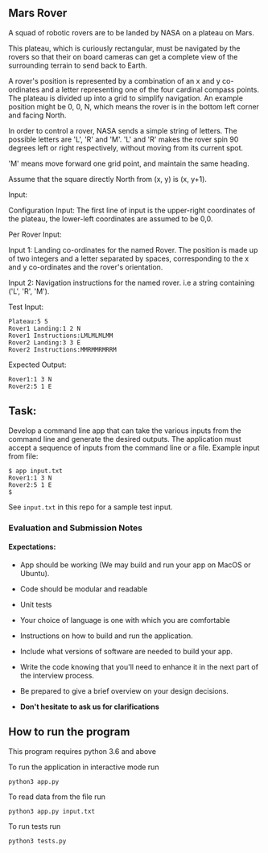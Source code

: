 ## Mars Rover

A squad of robotic rovers are to be landed by NASA on a plateau on Mars.

This plateau, which is curiously rectangular, must be navigated by the rovers so that their on board cameras can get a complete view of the surrounding terrain to send back to Earth.

A rover's position is represented by a combination of an x and y co-ordinates and a letter representing one of the four cardinal compass points. The plateau is divided up into a grid to simplify navigation. An example position might be 0, 0, N, which means the rover is in the bottom left corner and facing North.

In order to control a rover, NASA sends a simple string of letters. The possible letters are 'L', 'R' and 'M'. 'L' and 'R' makes the rover spin 90 degrees left or right respectively, without moving from its current spot.

'M' means move forward one grid point, and maintain the same heading.

Assume that the square directly North from (x, y) is (x, y+1).

Input:

Configuration Input: The first line of input is the upper-right coordinates of the plateau, the lower-left coordinates are assumed to be 0,0.

Per Rover Input:

Input 1: Landing co-ordinates for the named Rover. The position is made up of two integers and a letter separated by spaces, corresponding to the x and y co-ordinates and the rover's orientation.

Input 2: Navigation instructions for the named rover. i.e a string containing ('L', 'R', 'M').

Test Input:
```
Plateau:5 5
Rover1 Landing:1 2 N
Rover1 Instructions:LMLMLMLMM
Rover2 Landing:3 3 E
Rover2 Instructions:MMRMMRMRRM
```

Expected Output:
```
Rover1:1 3 N
Rover2:5 1 E
```
## Task:

Develop a command line app that can take the various inputs from the command line and generate the desired outputs. The application must accept a sequence of inputs from the command line or a file. Example input from file:
```
$ app input.txt
Rover1:1 3 N
Rover2:5 1 E
$
```
See `input.txt` in this repo for a sample test input.

### Evaluation and Submission Notes

#### Expectations:

- App should be working (We may build and run your app on MacOS or Ubuntu).
- Code should be modular and readable
- Unit tests
- Your choice of language is one with which you are comfortable
- Instructions on how to build and run the application. 
- Include what versions of software are needed to build your app.
- Write the code knowing that you'll need to enhance it in the next part of the interview process.
- Be prepared to give a brief overview on your design decisions.

- **Don't hesitate to ask us for clarifications**

## How to run the program
This program requires python 3.6 and above

To run the application in interactive mode run
```
python3 app.py 
```
To read data from the file run
```
python3 app.py input.txt
```
To run tests run
```
python3 tests.py
```
